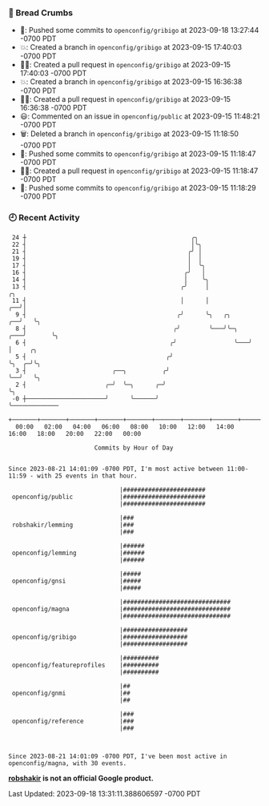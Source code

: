 ### 🍞 Bread Crumbs

 * 🚢: Pushed some commits to `openconfig/gribigo` at 2023-09-18 13:27:44 -0700 PDT
 * 💥: Created a branch in `openconfig/gribigo` at 2023-09-15 17:40:03 -0700 PDT
 * ✍🏼: Created a pull request in `openconfig/gribigo` at 2023-09-15 17:40:03 -0700 PDT
 * 💥: Created a branch in `openconfig/gribigo` at 2023-09-15 16:36:38 -0700 PDT
 * ✍🏼: Created a pull request in `openconfig/gribigo` at 2023-09-15 16:36:38 -0700 PDT
 * 😃: Commented on an issue in `openconfig/public` at 2023-09-15 11:48:21 -0700 PDT
 * 🗑: Deleted a branch in `openconfig/gribigo` at 2023-09-15 11:18:50 -0700 PDT
 * 🚢: Pushed some commits to `openconfig/gribigo` at 2023-09-15 11:18:47 -0700 PDT
 * ✍🏼: Created a pull request in `openconfig/gribigo` at 2023-09-15 11:18:47 -0700 PDT
 * 🚢: Pushed some commits to `openconfig/gribigo` at 2023-09-15 11:18:29 -0700 PDT

### 🕘 Recent Activity
```
 24 ┼                                              ╭╮
 22 ┤                                              │╰╮
 21 ┤                                             ╭╯ │
 19 ┤                                             │  │
 17 ┤                                             │  ╰╮
 16 ┤                                            ╭╯   │
 14 ┤                                            │    ╰╮
 13 ┤                                           ╭╯     │                     ╭╮
 11 ┤                                           │      │                  ╭──╯│
  9 ┤                                          ╭╯      ╰╮   ╭╮         ╭──╯   ╰╮
  8 ┤                                         ╭╯        ╰───╯╰─╮   ╭───╯       ╰╮
  6 ┤                                        ╭╯                ╰───╯            │     ╭╮
  5 ┤                                       ╭╯                                  ╰╮  ╭─╯╰╮
  3 ┤                        ╭──╮          ╭╯                                    ╰──╯   ╰╮
  2 ┤                      ╭─╯  ╰─╮      ╭─╯                                             ╰╮
 -0 ┼──────────────────────╯      ╰──────╯                                                ╰─────────────
    +───────+───────+───────+───────+───────+───────+───────+───────+───────+───────+───────+───────+────
  00:00   02:00   04:00   06:00   08:00   10:00   12:00   14:00   16:00   18:00   20:00   22:00   00:00   

						Commits by Hour of Day


Since 2023-08-21 14:01:09 -0700 PDT, I'm most active between 11:00-11:59 - with 25 events in that hour.

```



```
                               |#######################
 openconfig/public             |#######################
                               |#######################

                               |###
 robshakir/lemming             |###
                               |###

                               |######
 openconfig/lemming            |######
                               |######

                               |#####
 openconfig/gnsi               |#####
                               |#####

                               |##############################
 openconfig/magna              |##############################
                               |##############################

                               |##################
 openconfig/gribigo            |##################
                               |##################

                               |##########
 openconfig/featureprofiles    |##########
                               |##########

                               |##
 openconfig/gnmi               |##
                               |##

                               |###
 openconfig/reference          |###
                               |###



Since 2023-08-21 14:01:09 -0700 PDT, I've been most active in openconfig/magna, with 30 events.

```
**[robshakir](mailto:robjs@google.com) is not an official Google product.**  


Last Updated: 2023-09-18 13:31:11.388606597 -0700 PDT
